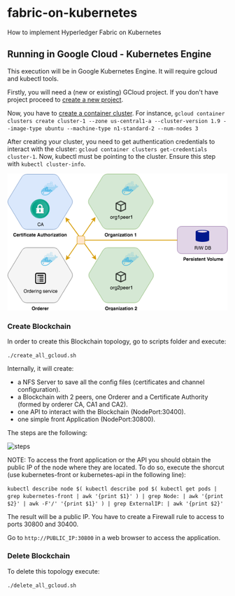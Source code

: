 # fabric-on-kubernetes
How to implement Hyperledger Fabric on Kubernetes

## Running in Google Cloud - Kubernetes Engine

This execution will be in Google Kubernetes Engine. It will require gcloud and kubectl tools.

Firstly, you will need a (new or existing) GCloud project. If you don't have project proceed to [create a new project](https://cloud.google.com/sdk/gcloud/reference/projects/create).

Now, you have to [create a container cluster](https://cloud.google.com/sdk/gcloud/reference/container/clusters/create). For instance, ```gcloud container clusters create cluster-1 --zone us-central1-a --cluster-version 1.9 --image-type ubuntu --machine-type n1-standard-2 --num-nodes 3```

After creating your cluster, you need to get authentication credentials to interact with the cluster: ```gcloud container clusters get-credentials cluster-1```. Now, kubectl must be pointing to the cluster. Ensure this step with ```kubectl cluster-info```.

![minikube dashboard](/images/Architecture.png)

### Create Blockchain

In order to create this Blockchain topology, go to scripts folder and execute:

```./create_all_gcloud.sh```

Internally, it will create:
+ a NFS Server to save all the config files (certificates and channel configuration).
+ a Blockchain with 2 peers, one Orderer and a Certificate Authority (formed by orderer CA, CA1 and CA2).
+ one API to interact with the Blockchain (NodePort:30400).
+ one simple front Application (NodePort:30800).

The steps are the following:

![steps](/images/gcloud/steps.png)

NOTE: To access the front application or the API you should obtain the public IP of the node where they are located. To do so, execute the shorcut (use kubernetes-front or kubernetes-api in the following line):

```kubectl describe node $( kubectl describe pod $( kubectl get pods | grep kubernetes-front | awk '{print $1}' ) | grep Node: | awk '{print $2}' | awk -F'/' '{print $1}' ) | grep ExternalIP: | awk '{print $2}'```

The result will be a public IP. You have to create a Firewall rule to access to ports 30800 and 30400.

Go to ``http://PUBLIC_IP:30800`` in a web browser to access the application.

### Delete Blockchain

To delete this topology execute:

```./delete_all_gcloud.sh```
